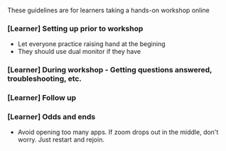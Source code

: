 These guidelines are for learners taking a hands-on workshop online

### [Learner] Setting up prior to workshop
* Let everyone practice raising hand at the begining
* They should use dual monitor if they have

### [Learner] During workshop - Getting questions answered, troubleshooting, etc.


### [Learner] Follow up


### [Learner] Odds and ends
* Avoid opening too many apps. If zoom drops out in the middle, don't worry. Just restart and rejoin.
